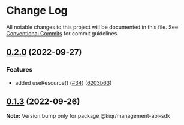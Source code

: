 # Change Log

All notable changes to this project will be documented in this file.
See [Conventional Commits](https://conventionalcommits.org) for commit guidelines.

## [0.2.0](https://www.github.com/kiqr/node-workspace/compare/management-api-sdk-v0.1.3...management-api-sdk-v0.2.0) (2022-09-27)


### Features

* added useResource() ([#34](https://www.github.com/kiqr/node-workspace/issues/34)) ([6203b63](https://www.github.com/kiqr/node-workspace/commit/6203b636774c837c2aa4c29d0b4bbbdd548eb558))

## [0.1.3](https://github.com/kiqr/management-api-sdk-node/compare/@kiqr/management-api-sdk@0.1.2...@kiqr/management-api-sdk@0.1.3) (2022-09-26)

**Note:** Version bump only for package @kiqr/management-api-sdk
